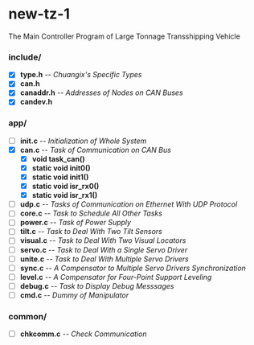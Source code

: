 # new-tz-1
The Main Controller Program of Large Tonnage Transshipping Vehicle

### include/
- [x] **type.h** -- *Chuangix's Specific Types*
- [x] **can.h**
- [x] **canaddr.h** -- *Addresses of Nodes on CAN Buses*
- [x] **candev.h**
### app/
- [ ] **init.c** -- *Initialization of Whole System*
- [x] **can.c** -- *Task of Communication on CAN Bus*
  - [x] **void task_can()**
  - [x] **static void init0()**
  - [x] **static void init1()**
  - [x] **static void isr_rx0()**
  - [x] **static void isr_rx1()**
- [ ] **udp.c** -- *Tasks of Communication on Ethernet With UDP Protocol*
- [ ] **core.c** -- *Task to Schedule All Other Tasks*
- [ ] **power.c** -- *Task of Power Supply*
- [ ] **tilt.c** -- *Task to Deal With Two Tilt Sensors*
- [ ] **visual.c** -- *Task to Deal With Two Visual Locators*
- [ ] **servo.c** -- *Task to Deal With a Single Servo Driver*
- [ ] **unite.c** -- *Task to Deal With Multiple Servo Drivers*
- [ ] **sync.c** -- *A Compensator to Multiple Servo Drivers Synchronization*
- [ ] **level.c** -- *A Compensator for Four-Point Support Leveling*
- [ ] **debug.c** -- *Task to Display Debug Messsages*
- [ ] **cmd.c** -- *Dummy of Manipulator*
### common/
- [ ] **chkcomm.c** -- *Check Communication*
